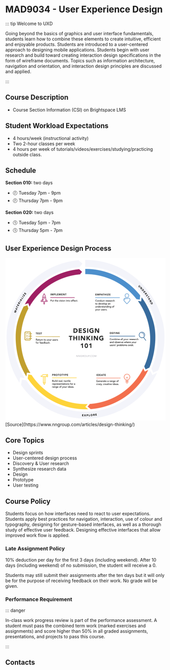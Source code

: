 # MAD9034 - User Experience Design

::: tip Welcome to UXD

Going beyond the basics of graphics and user interface fundamentals, students learn how to combine these elements to create intuitive, efficient and enjoyable products. Students are introduced to a user-centered approach to designing mobile applications. Students begin with user research and build toward creating interaction design specifications in the form of wireframe documents. Topics such as information architecture, navigation and orientation, and interaction design principles are discussed and applied.

:::

## Course Description

- Course Section Information (CSI) on Brightspace LMS

## Student Workload Expectations

- 4 hours/week (instructional activity)
- Two 2-hour classes per week
- 4 hours per week of tutorials/videos/exercises/studying/practicing outside class.

## Schedule

**Section 010:** two days

- :clock7: Tuesday 7pm - 9pm
- :clock7: Thursday 7pm - 9pm

**Section 020:** two days

- :clock5: Tuesday 5pm - 7pm
- :clock5: Thursday 5pm - 7pm

## User Experience Design Process

<img src="../assets/UXD.png" alt="UX Design Process">
[Source](https://www.nngroup.com/articles/design-thinking/)

## Core Topics

- Design sprints
- User-centered design process
- Discovery & User research
- Synthesize research data
- Design
- Prototype
- User testing

## Course Policy

Students focus on how interfaces need to react to user expectations. Students apply best practices for navigation, interaction, use of colour and typography, designing for gesture-based interfaces, as well as a thorough study of effective user feedback. Designing effective interfaces that allow improved work flow is applied.

### Late Assignment Policy

10% deduction per day for the first 3 days (including weekend).
After 10 days (including weekend) of no submission, the student will receive a 0.

Students may still submit their assignments after the ten days but it will only be for the purpose of receiving feedback on their work. No grade will be given.

### Performance Requirement

::: danger

In-class work progress review is part of the performance assessment. A student must pass the combined term work (marked exercises and assignments) and score higher than 50% in all graded assignments, presentations, and projects to pass this course.

:::

## Contacts

<ContactCard 
  name="Laura Olac"
  title="Professor"
  img-url="/f2022/Laura-Olac.png"
  bio="Instructor in the Mobile Application Design & Development Program at Algonquin College."
  :details="[
      { label: 'email', value: 'olacl@algonquincollege.com' },  
      { label: 'office', value: 'Zoom - by appointment' },
    ]"
/>

<ContactCard 
  name="Tyler Bristow"
  title="Professor"
  img-url="../assets/tyler-bristow.jpg"
  bio="Professor of the Mobile Application Design & Development Program at Algonquin College"
  :details="[
      { label: 'email', value: 'bristot@algonquincollege.com' }, 
      { label: 'office', value: 'Zoom - by appointment' },
    ]"
/>

<ContactCard 
  name="Admed Elbadri"
  title="Student Success Specialist"
  img-url="/f2022/ahmed.jpg"
  bio=""
  :details="[
      { label: 'email', value: 'elbadra@algonquincollege.com' }, 
      { label: 'phone', value: '(613) 727-4723 x‬2188' }, 
      { label: 'office', value: 'C037' }
    ]"
/>
